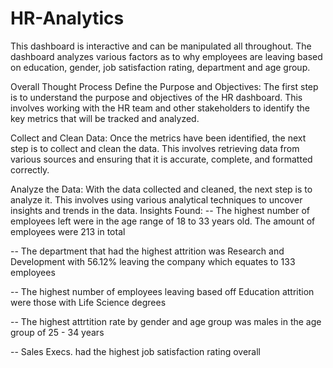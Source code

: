 # HR-Analytics
This dashboard is interactive and can be manipulated all throughout. The dashboard analyzes various factors as to why employees are leaving based on education, gender, job satisfaction rating, department and age group.

Overall Thought Process
Define the Purpose and Objectives: The first step is to understand the purpose and objectives of the HR dashboard. This involves working with the HR team and other stakeholders to identify the key metrics that will be tracked and analyzed.

Collect and Clean Data: Once the metrics have been identified, the next step is to collect and clean the data. This involves retrieving data from various sources and ensuring that it is accurate, complete, and formatted correctly.

Analyze the Data: With the data collected and cleaned, the next step is to analyze it. This involves using various analytical techniques to uncover insights and trends in the data.
Insights Found:
-- The highest number of employees left were in the age range of 18 to 33 years old. The amount of employees were 213 in total

-- The department that had the highest attrition was Research and Development with 56.12% leaving the company which equates to 133 employees

-- The highest number of employees leaving based off Education attrition were those with Life Science degrees

-- The highest attrtition rate by gender and age group was males in the age group of 25 - 34 years  

-- Sales Execs. had the highest job satisfaction rating overall
